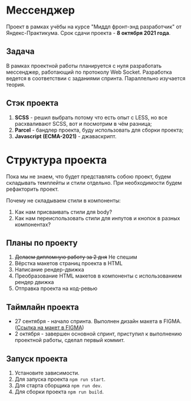 # Мессенджер
Проект в рамках учёбы на курсе "Миддл фронт-энд разработчик" от Яндекс-Практикума. Срок сдачи проекта - **8 октября 2021 года**.

## Задача
В рамках проектной работы планируется с нуля разработать мессенджер, работающий по протоколу Web Socket. Разработка ведется
в соответствии с заданиями спринта. Параллельно изучается теория.

## Стэк проекта
1) **SCSS** - решил выбрать потому что есть опыт с LESS, но все расхваливают SCSS, вот и посмотрим в чём разница;
2) **Parcel** - бандлер проекта, буду использовать для сборки проекта;
3) **Javascript (ECMA-2021)** - джаваскрипт.

# Структура проекта
Пока мы не знаем, что будет представлять собою проект, будем складывать темплейты и стили отдельно. При необходимости будем 
рефакторить проект.

Почему не складываем стили в компоненты:
1) Как нам присваивать стили для body?
2) Как нам переиспользовать стили для инпутов и кнопок в разных компонентах?

## Планы по проекту
1) ~~Делаем дипломную работу за 2 дня~~ Не спешим
2) Вёрстка макетов страниц проекта в HTML
3) Написание рендер-движка
4) Преобразование HTML макетов в компоненты с использованием рендер движка
4) Отправка проекта на код-ревью

## Таймлайн проекта
* 27 сентября - начало спринта. Выполнен дизайн макета в FIGMA. ([Ссылка на макет в FIGMA](https://www.figma.com/file/d1jGyXq8brbb92FTzOIIJI/Messenger-Praktikum?node-id=0%3A1))
* 2 октября - завершен основной спринт, приступил к выполнению проектной работы, сделал первый коммит.

## Запуск проекта
1) Установите зависимости.
2) Для запуска проекта `npm run start`.
3) Для старта сборщика `npm run dev`.
4) Для сборки проекта `npm run build`.
